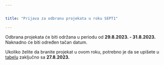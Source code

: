 ```yaml
---


title: "Prijava za odbranu projekata u roku SEPT1"

---
```


Odbrana projekata će biti održana u periodu od **29.8.2023. - 31.8.2023.** Naknadno će biti određen tačan datum. 

Ukoliko želite da branite projekat u ovom roku, potrebno je da se upišete u [tabelu](https://docs.google.com/spreadsheets/d/1XfgxIqk3r9cdR60j0r7-oEFT4XzSfzlBzJbEU4v7H7k/edit#gid=1279087591) zaključno sa **27.8.2023.**

